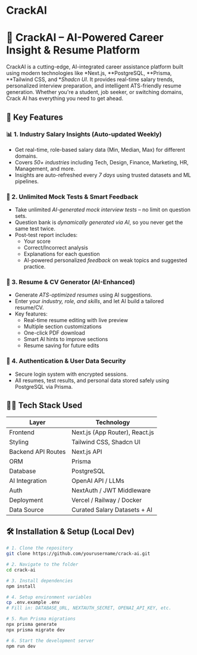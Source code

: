 # CrackAI

# 🚀 CrackAI – AI-Powered Career Insight & Resume Platform

CrackAI is a cutting-edge, AI-integrated career assistance platform built using modern technologies like *Next.js, **PostgreSQL, **Prisma, **Tailwind CSS, and **Shadcn UI*. It provides real-time salary trends, personalized interview preparation, and intelligent ATS-friendly resume generation. Whether you're a student, job seeker, or switching domains, Crack AI has everything you need to get ahead.

## 🌟 Key Features

### 📊 1. Industry Salary Insights (Auto-updated Weekly)
- Get real-time, role-based salary data (Min, Median, Max) for different domains.
- Covers *50+ industries* including Tech, Design, Finance, Marketing, HR, Management, and more.
- Insights are auto-refreshed every *7 days* using trusted datasets and ML pipelines.

### 🧠 2. Unlimited Mock Tests & Smart Feedback
- Take unlimited *AI-generated mock interview tests* – no limit on question sets.
- Question bank is *dynamically generated via AI*, so you never get the same test twice.
- Post-test report includes:
  - Your score
  - Correct/Incorrect analysis
  - Explanations for each question
  - AI-powered personalized *feedback* on weak topics and suggested practice.

### 📄 3. Resume & CV Generator (AI-Enhanced)
- Generate *ATS-optimized resumes* using AI suggestions.
- Enter your *industry, role, and skills*, and let AI build a tailored resume/CV.
- Key features:
  - Real-time resume editing with live preview
  - Multiple section customizations
  - One-click PDF download
  - Smart AI hints to improve sections
  - Resume saving for future edits

### 🔐 4. Authentication & User Data Security
- Secure login system with encrypted sessions.
- All resumes, test results, and personal data stored safely using PostgreSQL via Prisma.

## 🧑‍💻 Tech Stack Used

| Layer              | Technology                     |
|--------------------|---------------------------------|
| Frontend           | Next.js (App Router), React.js |
| Styling            | Tailwind CSS, Shadcn UI        |
| Backend API Routes | Next.js API                    |
| ORM                | Prisma                         |
| Database           | PostgreSQL                     |
| AI Integration     | OpenAI API / LLMs              |
| Auth               | NextAuth / JWT Middleware      |
| Deployment         | Vercel / Railway / Docker      |
| Data Source        | Curated Salary Datasets + AI   |

## 🛠 Installation & Setup (Local Dev)

```bash
# 1. Clone the repository
git clone https://github.com/yourusername/crack-ai.git

# 2. Navigate to the folder
cd crack-ai

# 3. Install dependencies
npm install

# 4. Setup environment variables
cp .env.example .env
# Fill in: DATABASE_URL, NEXTAUTH_SECRET, OPENAI_API_KEY, etc.

# 5. Run Prisma migrations
npx prisma generate
npx prisma migrate dev

# 6. Start the development server
npm run dev
